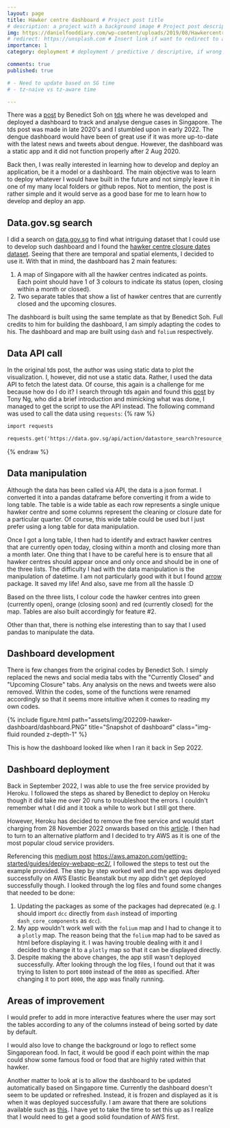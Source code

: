 ```yaml
---
layout: page
title: Hawker centre dashboard # Project post title
# description: a project with a background image # Project post description
img: https://danielfooddiary.com/wp-content/uploads/2019/08/Hawkercentre-scaled.jpg #assets/img/12.jpg # Not necessary to have this image, will be used as thumbnail
# redirect: https://unsplash.com # Insert link if want to redirect to another website, else ignore/remove this.
importance: 1
category: deployment # deployment / predictive / descriptive, if wrong category, the post won't be posted

comments: true
published: true

# - Need to update based on SG time
# - tz-naive vs tz-aware time

---
```


There was a [post](https://towardsdatascience.com/creating-a-web-application-to-analyse-dengue-cases-1be4a708a533) by Benedict Soh on [tds](https://towardsdatascience.com/) where he was developed and deployed a dashboard to track and analyse dengue cases in Singapore. The tds post was made in late 2020's and I stumbled upon in early 2022. The dengue dashboard would have been of great use if it was more up-to-date with the latest news and tweets about dengue. However, the dashboard was a static app and it did not function properly after 2 Aug 2020.

Back then, I was really interested in learning how to develop and deploy an application, be it a model or a dashboard. The main objective was to learn to deploy whatever I would have built in the future and not simply leave it in one of my many local folders or github repos. Not to mention, the post is rather simple and it would serve as a good base for me to learn how to develop and deploy an app.

## Data.gov.sg search
I did a search on [data.gov.sg](https://data.gov.sg/) to find what intriguing dataset that I could use to develop such dashboard and I found the [hawker centre closure dates dataset](https://data.gov.sg/dataset/dates-of-hawker-centres-closure). Seeing that there are temporal and spatial elements, I decided to use it. With that in mind, the dashboard has 2 main features:

1. A map of Singapore with all the hawker centres indicated as points. Each point should have 1 of 3 colours to indicate its status (open, closing within a month or closed).
1. Two separate tables that show a list of hawker centres that are currently closed and the upcoming closures.

The dashboard is built using the same template as that by Benedict Soh. Full credits to him for building the dashboard, I am simply adapting the codes to his. The dashboard and map are built using `dash` and `folium` respectively. 

## Data API call
In the original tds post, the author was using static data to plot the visualization. I, however, did not use a static data. Rather, I used the data API to fetch the latest data. Of course, this again is a challenge for me because how do I do it? I search through tds again and found this [post](https://towardsdatascience.com/exploring-data-gov-sg-api-725e344048dc) by Tony Ng, who did a brief introduction and mimicking what was done, I managed to get the script to use the API instead. The following command was used to call the data using `requests`:
{% raw %}
```html
import requests

requests.get('https://data.gov.sg/api/action/datastore_search?resource_id=b80cb643-a732-480d-86b5-e03957bc82aa&limit=200').json()
```
{% endraw %}

## Data manipulation
Although the data has been called via API, the data is a json format. I converted it into a pandas dataframe before converting it from a wide to long table. The table is a wide table as each row represents a single unique hawker centre and some columns represent the cleaning or closure date for a particular quarter. Of course, this wide table could be used but I just prefer using a long table for data manipulation. 

Once I got a long table, I then had to identify and extract hawker centres that are currently open today, closing within a month and closing more than a month later. One thing that I have to be careful here is to ensure that all hawker centres should appear once and only once and should be in one of the three lists. The difficulty I had with the data manipulation is the manipulation of datetime. I am not particularly good with it but I found [arrow](https://arrow.readthedocs.io/en/latest/) package. It saved my life! And also, save me from all the hassle :D

Based on the three lists, I colour code the hawker centres into green (currently open), orange (closing soon) and red (currently closed) for the map. Tables are also built accordingly for feature #2. 

Other than that, there is nothing else interesting than to say that I used pandas to manipulate the data.


## Dashboard development 
There is few changes from the original codes by Benedict Soh. I simply replaced the news and social media tabs with the "Currently Closed" and "Upcoming Closure" tabs. Any analysis on the news and tweets were also removed. Within the codes, some of the functions were renamed accordingly so that it seems more intuitive when it comes to reading my own codes. 

<div class="row">
    <div class="col-sm mt-3 mt-md-0">
        {% include figure.html path="assets/img/202209-hawker-dashboard/dashboard.PNG" title="Snapshot of dashboard" class="img-fluid rounded z-depth-1" %}
    </div>
</div>

This is how the dashboard looked like when I ran it back in Sep 2022. 

## Dashboard deployment
Back in September 2022, I was able to use the free service provided by Heroku. I followed the steps as shared by Benedict to deploy on Heroku though it did take me over 20 runs to troubleshoot the errors. I couldn't remember what I did and it took a while to work but I still got there. 

However, Heroku has decided to remove the free service and would start charging from 28 November 2022 onwards based on this [article](https://techcrunch.com/2022/08/25/heroku-announces-plans-to-eliminate-free-plans-blaming-fraud-and-abuse/). I then had to turn to an alternative platform and I decided to try AWS as it is one of the most popular cloud service providers.

Referencing this [medium post](https://austinlasseter.medium.com/deploying-a-dash-app-with-elastic-beanstalk-console-27a834ebe91d)   https://aws.amazon.com/getting-started/guides/deploy-webapp-ec2/, I followed the steps to test out the example provided. The step by step worked well and the app was deployed successfully on AWS Elastic Beanstalk but my app didn't get deployed successfully though. I looked through the log files and found some changes that needed to be done:

1. Updating the packages as some of the packages had deprecated (e.g. I should import `dcc` directly from `dash` instead of importing `dash_core_components` as `dcc`).
1. My app wouldn't work well with the `folium` map and I had to change it to a `plotly` map. The reason being that the `folium` map had to be saved as html before displaying it. I was having trouble dealing with it and I decided to change it to a `plotly` map so that it can be displayed directly.
1. Despite making the above changes, the app still wasn't deployed successfully. After looking through the log files, I found out that it was trying to listen to port `8000` instead of the `8080` as specified. After changing it to port `8000`, the app was finally running.


## Areas of improvement
I would prefer to add in more interactive features where the user may sort the tables according to any of the columns instead of being sorted by date by default.

I would also love to change the background or logo to reflect some Singaporean food. In fact, it would be good if each point within the map could show some famous food or food that are highly rated within that hawker.

Another matter to look at is to allow the dashboard to be updated automatically based on Singapore time. Currently the dashboard doesn't seem to be updated or refreshed. Instead, it is frozen and displayed as it is when it was deployed successfully. I am aware that there are solutions available such as [this](https://stackoverflow.com/questions/65469454/updating-data-used-by-aws-elastic-beanstalk-deployed-webapp). I have yet to take the time to set this up as I realize that I would need to get a good solid foundation of AWS first.
